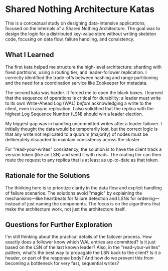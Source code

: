 # Shared Nothing Architecture Katas

This is a conceptual study on designing data-intensive applications, focused on the internals of a Shared Nothing Architecture. The goal was to design the logic for a distributed key-value store without writing skeleton code, focusing on data flow, failure handling, and consistency.

## What I Learned

The first kata helped me structure the high-level architecture: sharding with fixed partitions, using a routing tier, and leader-follower replication. I correctly identified the trade-offs between hashing and range partitioning and the need for a coordination service like Zookeeper for metadata.

The second kata was harder. It forced me to open the black boxes. I learned that the sequence of operations is critical for durability: a leader must write to its own Write-Ahead Log (WAL) _before_ acknowledging a write to the client, even in async replication. I also solidified that the replica with the highest Log Sequence Number (LSN) should win a leader election.

My biggest gap was in handling uncommitted writes after a leader failover. I initially thought the data would be temporarily lost, but the correct logic is that any write not replicated to a quorum (majority) of nodes must be deliberately discarded to maintain consistency across the cluster.

For "read-your-writes" consistency, the solution is to have the client track a version token (like an LSN) and send it with reads. The routing tier can then route the request to any replica that is at least as up-to-date as that token.

## Rationale for the Solutions

The thinking here is to prioritize clarity in the data flow and explicit handling of failure scenarios. The solutions avoid "magic" by explaining the mechanisms—like heartbeats for failure detection and LSNs for ordering—instead of just naming the components. The focus is on the algorithms that make the architecture work, not just the architecture itself.

## Questions for Further Exploration

I'm still thinking about the practical details of the failover process. How exactly does a follower know which WAL entries are committed? Is it just based on the LSN of the last known leader? Also, in the "read-your-writes" pattern, what's the best way to propagate the LSN back to the client? Is it a header, or part of the response body? And how do we prevent this from becoming a bottleneck for very fast, sequential writes?
